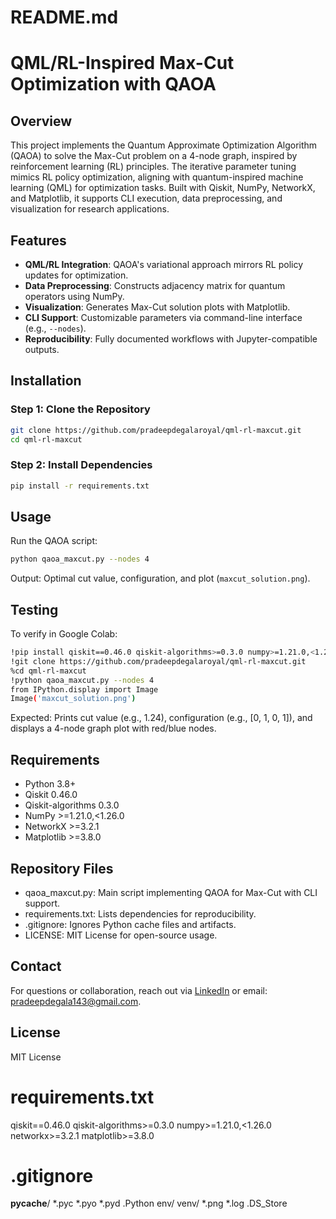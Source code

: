 
# README.md
# QML/RL-Inspired Max-Cut Optimization with QAOA

## Overview
This project implements the Quantum Approximate Optimization Algorithm (QAOA) to solve the Max-Cut problem on a 4-node graph, inspired by reinforcement learning (RL) principles. The iterative parameter tuning mimics RL policy optimization, aligning with quantum-inspired machine learning (QML) for optimization tasks. Built with Qiskit, NumPy, NetworkX, and Matplotlib, it supports CLI execution, data preprocessing, and visualization for research applications.

## Features
- **QML/RL Integration**: QAOA's variational approach mirrors RL policy updates for optimization.
- **Data Preprocessing**: Constructs adjacency matrix for quantum operators using NumPy.
- **Visualization**: Generates Max-Cut solution plots with Matplotlib.
- **CLI Support**: Customizable parameters via command-line interface (e.g., `--nodes`).
- **Reproducibility**: Fully documented workflows with Jupyter-compatible outputs.

## Installation
### Step 1: Clone the Repository
```bash
git clone https://github.com/pradeepdegalaroyal/qml-rl-maxcut.git
cd qml-rl-maxcut
```

### Step 2: Install Dependencies
```bash
pip install -r requirements.txt
```

## Usage
Run the QAOA script:
```bash
python qaoa_maxcut.py --nodes 4
```
Output: Optimal cut value, configuration, and plot (`maxcut_solution.png`).

## Testing
To verify in Google Colab:
```bash
!pip install qiskit==0.46.0 qiskit-algorithms>=0.3.0 numpy>=1.21.0,<1.26.0 networkx>=3.2.1 matplotlib>=3.8.0
!git clone https://github.com/pradeepdegalaroyal/qml-rl-maxcut.git
%cd qml-rl-maxcut
!python qaoa_maxcut.py --nodes 4
from IPython.display import Image
Image('maxcut_solution.png')
```
Expected: Prints cut value (e.g., 1.24), configuration (e.g., [0, 1, 0, 1]), and displays a 4-node graph plot with red/blue nodes.

## Requirements
- Python 3.8+
- Qiskit 0.46.0
- Qiskit-algorithms 0.3.0
- NumPy >=1.21.0,<1.26.0
- NetworkX >=3.2.1
- Matplotlib >=3.8.0

## Repository Files
- qaoa_maxcut.py: Main script implementing QAOA for Max-Cut with CLI support.
- requirements.txt: Lists dependencies for reproducibility.
- .gitignore: Ignores Python cache files and artifacts.
- LICENSE: MIT License for open-source usage.

## Contact
For questions or collaboration, reach out via [LinkedIn](https://linkedin.com/in/degala-chenchupradeep-811916176) or email: pradeepdegala143@gmail.com.

## License
MIT License



# requirements.txt
qiskit==0.46.0
qiskit-algorithms>=0.3.0
numpy>=1.21.0,<1.26.0
networkx>=3.2.1
matplotlib>=3.8.0

# .gitignore
__pycache__/
*.pyc
*.pyo
*.pyd
.Python
env/
venv/
*.png
*.log
.DS_Store
```
